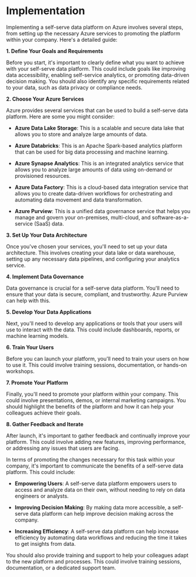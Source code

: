 # Implementation

Implementing a self-serve data platform on Azure involves several steps, from setting up the necessary Azure services to promoting the platform within your company. Here's a detailed guide:

**1. Define Your Goals and Requirements**

Before you start, it's important to clearly define what you want to achieve with your self-serve data platform. This could include goals like improving data accessibility, enabling self-service analytics, or promoting data-driven decision making. You should also identify any specific requirements related to your data, such as data privacy or compliance needs.

**2. Choose Your Azure Services**

Azure provides several services that can be used to build a self-serve data platform. Here are some you might consider:

- **Azure Data Lake Storage**: This is a scalable and secure data lake that allows you to store and analyze large amounts of data.

- **Azure Databricks**: This is an Apache Spark-based analytics platform that can be used for big data processing and machine learning.

- **Azure Synapse Analytics**: This is an integrated analytics service that allows you to analyze large amounts of data using on-demand or provisioned resources.

- **Azure Data Factory**: This is a cloud-based data integration service that allows you to create data-driven workflows for orchestrating and automating data movement and data transformation.

- **Azure Purview**: This is a unified data governance service that helps you manage and govern your on-premises, multi-cloud, and software-as-a-service (SaaS) data.

**3. Set Up Your Data Architecture**

Once you've chosen your services, you'll need to set up your data architecture. This involves creating your data lake or data warehouse, setting up any necessary data pipelines, and configuring your analytics service.

**4. Implement Data Governance**

Data governance is crucial for a self-serve data platform. You'll need to ensure that your data is secure, compliant, and trustworthy. Azure Purview can help with this.

**5. Develop Your Data Applications**

Next, you'll need to develop any applications or tools that your users will use to interact with the data. This could include dashboards, reports, or machine learning models.

**6. Train Your Users**

Before you can launch your platform, you'll need to train your users on how to use it. This could involve training sessions, documentation, or hands-on workshops.

**7. Promote Your Platform**

Finally, you'll need to promote your platform within your company. This could involve presentations, demos, or internal marketing campaigns. You should highlight the benefits of the platform and how it can help your colleagues achieve their goals.

**8. Gather Feedback and Iterate**

After launch, it's important to gather feedback and continually improve your platform. This could involve adding new features, improving performance, or addressing any issues that users are facing.

In terms of promoting the changes necessary for this task within your company, it's important to communicate the benefits of a self-serve data platform. This could include:

- **Empowering Users**: A self-serve data platform empowers users to access and analyze data on their own, without needing to rely on data engineers or analysts.

- **Improving Decision Making**: By making data more accessible, a self-serve data platform can help improve decision making across the company.

- **Increasing Efficiency**: A self-serve data platform can help increase efficiency by automating data workflows and reducing the time it takes to get insights from data.

You should also provide training and support to help your colleagues adapt to the new platform and processes. This could involve training sessions, documentation, or a dedicated support team.